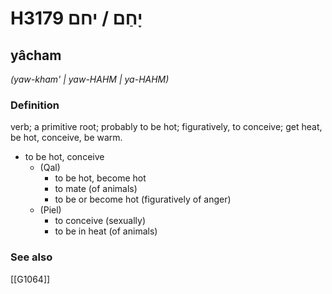 # H3179 יָחַם / יחם

## yâcham

_(yaw-kham' | yaw-HAHM | ya-HAHM)_

### Definition

verb; a primitive root; probably to be hot; figuratively, to conceive; get heat, be hot, conceive, be warm.

- to be hot, conceive
    - (Qal)
        - to be hot, become hot
        - to mate (of animals)
        - to be or become hot (figuratively of anger)
    - (Piel)
        - to conceive (sexually)
        - to be in heat (of animals)
### See also

[[G1064]]

